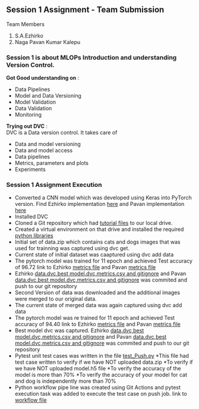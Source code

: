 ## Session 1 Assignment - Team Submission
Team Members
1. S.A.Ezhirko
2. Naga Pavan Kumar Kalepu

### Session 1 is about MLOPs Introduction and understanding Version Control.
**Got Good understanding on** : <br />
* Data Pipelines
* Model and Data Versioning
* Model Validation
* Data Validation
* Monitoring

**Trying out DVC** : <br />
DVC is a Data version control. It takes care of 
* Data and model versioning
* Data and model access
* Data pipelines
* Metrics, parameters and plots
* Experiments

### Session 1 Assignment Execution
* Converted a CNN model which was developed using Keras into PyTorch version. Find Ezhirko implementation [here](https://github.com/emlo1convergence/emlo1/blob/main/Ezhirko/Pytorch_train.py) and Pavan implementation [here](https://github.com/emlo1convergence/emlo1/blob/main/Pavan/train.py)
* Installed DVC
* Cloned a Git repository which had [tutorial files](https://github.com/iterative/example-versioning.git) to our local drive.
* Created a virtual environment on that drive and installed the required [python libraries](https://github.com/emlo1convergence/emlo1/blob/main/Ezhirko/requirements.txt)
* Initial set of data.zip which contains cats and dogs images that was used for trainning was captured using dvc get.
* Current state of initial dataset was caaptured using dvc add data
* The pytorch model was trained for 11 epoch and achieved Test accuracy of 96.72 link to Ezhirko [metrics file](https://github.com/emlo1convergence/emlo1/blob/main/Ezhirko/Metrics.csv) and Pavan [metrics file](https://github.com/emlo1convergence/emlo1/blob/main/Pavan/Metrics.csv)
* Ezhirko [data.dvc,best model.dvc,metrics.csv and gitignore](https://github.com/emlo1convergence/emlo1/tree/main/Ezhirko) and Pavan [data.dvc,best model.dvc,metrics.csv and gitignore](https://github.com/emlo1convergence/emlo1/tree/main/Pavan) was commited and push to our git repository
* Second Version of data was downloaded and the additional images were merged to our original data.
* The current state of merged data was again captured using dvc add data
* The pytorch model was re trained for 11 epoch and achieved Test accuracy of 94.40 link to Ezhirko [metrics file](https://github.com/emlo1convergence/emlo1/blob/main/Ezhirko/Metrics.csv) and Pavan [metrics file](https://github.com/emlo1convergence/emlo1/blob/main/Pavan/Metrics.csv)
* Best model dvc was captured. Ezhirko [data.dvc,best model.dvc,metrics.csv and gitignore](https://github.com/emlo1convergence/emlo1/tree/main/Ezhirko) and Pavan [data.dvc,best model.dvc,metrics.csv and gitignore](https://github.com/emlo1convergence/emlo1/tree/main/Pavan) was commited and push to our git repository
* Pytest unit test cases was written in the file [test_Push.py](https://github.com/emlo1convergence/emlo1/blob/main/Ezhirko/test_Push.py)
  *This file had test case written to verify if we have NOT uploaded data.zip
  *To verify if we have NOT uploaded model.h5 file
  *To verify the accuracy of the model is more than 70%
  *To verify the accuracy of your model for cat and dog is independently more than 70%
 * Python workflow pipe line was created using Git Actions and pytest execution task was added to execute the test case on push job. link to [workflow file](https://github.com/emlo1convergence/emlo1/blob/main/.github/workflows/python-app.yml)
